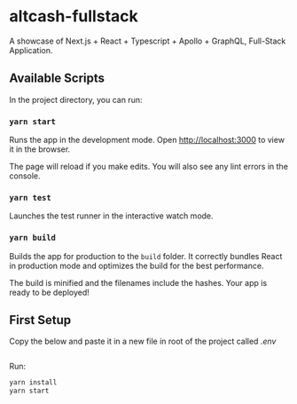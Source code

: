 # altcash-fullstack

A showcase of Next.js + React + Typescript + Apollo + GraphQL, Full-Stack Application.

## Available Scripts

In the project directory, you can run:

### `yarn start`

Runs the app in the development mode.
Open [http://localhost:3000](http://localhost:3000) to view it in the browser.

The page will reload if you make edits.
You will also see any lint errors in the console.

### `yarn test`

Launches the test runner in the interactive watch mode.

### `yarn build`

Builds the app for production to the `build` folder.
It correctly bundles React in production mode and optimizes the build for the best performance.

The build is minified and the filenames include the hashes.
Your app is ready to be deployed!

## First Setup

Copy the below and paste it in a new file in root of the project called _.env_

```sh

```

Run:

```sh
yarn install
yarn start
```

